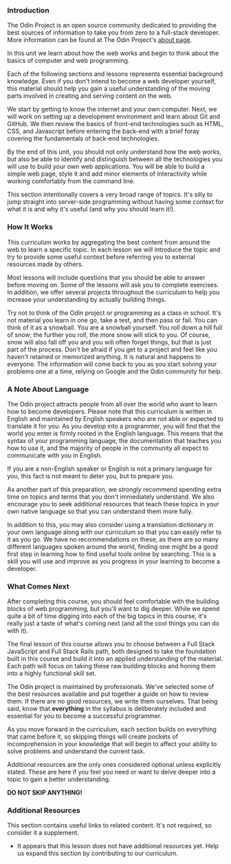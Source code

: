 ### Introduction

The Odin Project is an open source community dedicated to providing the best sources of information to take you from zero to a full-stack developer. More information can be found at The Odin Project's [about page](https://www.theodinproject.com/about).

In this unit we learn about how the web works and begin to think about the basics of computer and web programming.

Each of the following sections and lessons represents essential background knowledge. Even if you don't intend to become a web developer yourself, this material should help you gain a useful understanding of the moving parts involved in creating and serving content on the web.

We start by getting to know the internet and your own computer. Next, we will work on setting up a development environment and learn about Git and GitHub. We then review the basics of front-end technologies such as HTML, CSS, and Javascript before entering the back-end with a brief foray covering the fundamentals of back-end technologies.

By the end of this unit, you should not only understand how the web works, but also be able to identify and distinguish between all the technologies you will use to build your own web applications. You will be able to build a simple web page, style it and add minor elements of interactivity while working comfortably from the command line.

This section intentionally covers a very broad range of topics. It's silly to jump straight into server-side programming without having some context for what it is and why it's useful (and why you should learn it!).

### How It Works

This curriculum works by aggregating the best content from around the web to learn a specific topic. In each lesson we will introduce the topic and try to provide some useful context before referring you to external resources made by others.

Most lessons will include questions that you should be able to answer before moving on. Some of the lessons will ask you to complete exercises. In addition, we offer several projects throughout the curriculum to help you increase your understanding by actually building things.

Try not to think of the Odin project or programming as a class in school. It's not material you learn in one go, take a test, and then pass or fail. You can think of it as a snowball. You are a snowball yourself. You roll down a hill full of snow; the further you roll, the more snow will stick to you. Of course, snow will also fall off you and you will often forget things, but that is just part of the process. Don't be afraid if you get to a project and feel like you haven't retained or memorized anything. It is natural and happens to everyone. The information will come back to you as you start solving your problems one at a time, relying on Google and the Odin community for help.

### A Note About Language

The Odin project attracts people from all over the world who want to learn how to become developers. Please note that this curriculum is written in English and maintained by English speakers who are not able or expected to translate it for you. As you develop into a programmer, you will find that the world you enter is firmly rooted in the English language. This means that the syntax of your programming language, the documentation that teaches you how to use it, and the majority of people in the community all expect to communicate with you in English.

If you are a non-English speaker or English is not a primary language for you, this fact is not meant to deter you, but to prepare you.

As another part of this preparation, we *strongly* recommend spending extra time on topics and terms that you don't immediately understand. We also encourage you to seek additional resources that teach these topics in your own native language so that you can understand them more fully.

In addition to this, you may also consider using a translation dictionary in your own language along with our curriculum so that you can easily refer to it as you go. We have no recommendations on these, as there are so many different languages spoken around the world, finding one might be a good first step in learning how to find useful tools online by searching. This is a skill you will use and improve as you progress in your learning to become a developer.

### What Comes Next

After completing this course, you should feel comfortable with the building blocks of web programming, but you'll want to dig deeper. While we spend quite a bit of time digging into each of the big topics in this course, it's really just a taste of what's coming next (and all the cool things you can do with it).

The final lesson of this course allows you to choose between a Full Stack JavaScript and Full Stack Rails path, both designed
to take the foundation built in this course and build it into an applied understanding of the material. Each path will focus on taking these raw building blocks and honing them into a highly functional skill set.

The Odin project is maintained by professionals. We've selected some of the best resources available and put together a guide on how to review them. If there are no good resources, we write them ourselves. That being said, know that **everything** in the syllabus is deliberately included and essential for you to become a successful programmer.

As you move forward in the curriculum, each section builds on everything that came before it, so skipping things will create pockets of incomprehension in your knowledge that will begin to affect your ability to solve problems and understand the current task.

Additional resources are the only ones considered optional unless explicitly stated. These are here if you feel you need or want to delve deeper into a topic to gain a better understanding.

**DO NOT SKIP ANYTHING!** 

### Additional Resources

This section contains useful links to related content. It's not required, so consider it a supplement.
 
*   It appears that this lesson does not have additional resources yet. Help us expand this section by contributing to our curriculum.
